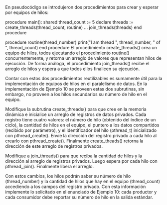 En pseudocódigo se introdujeron dos procedimientos para crear y esperar por 
equipos de hilos:

procedure main():
  shared thread_count := 5
  declare threads := create_threads(thread_count, routine)
  ...
  join_threads(threads)
end procedure

procedure routine(thread_number)
  print("I am thread ", thread_number, " of ", thread_count)
end procedure
El procedimiento create_threads() crea un equipo de hilos, todos ejecutando 
el procedimiento routine() concurrentemente, y retorna un arreglo de valores 
que representan hilos de ejecución. De forma análoga, el procedimiento 
join_threads() recibe el arreglo de hilos y espera a que todos ellos finalicen 
su ejecución.

Contar con estos dos procedimientos reutilizables es sumamente útil para la 
implementación de equipos de hilos en el paralelismo de datos. En la 
implementación de Ejemplo 10 se proveen estas dos subrutinas, sin embargo, 
no proveen a los hilos secundarios su número de hilo en el equipo.

Modifique la subrutina create_threads() para que cree en la memoria dinámica e 
inicialice un arreglo de registros de datos privados. Cada registro tiene 
cuatro valores: el número de hilo (obtenido del índice de un ciclo), la 
cantidad de hilos en el equipo, el puntero a los datos compartidos (recibido 
por parámetro), y el identificador del hilo (pthread_t) inicializado con 
pthread_create(). Envíe la dirección del registro privado a cada hilo al 
crearlo con pthread_create(). Finalmente create_theads() retorna la dirección 
de este arreglo de registros privados.

Modifique a join_threads() para que reciba la cantidad de hilos y la dirección 
al arreglo de registros privados. Luego espera por cada hilo con pthread_join(). 
Finalmente libera el arreglo.

Con estos cambios, los hilos podrán saber su número de hilo (thread_number) y 
la cantidad de hilos que hay en el equipo (thread_count) accediendo a los 
campos del registro privado. Con esta información implemente lo solicitado en 
el enunciado de Ejemplo 10: cada productor y cada consumidor debe reportar su 
número de hilo en la salida estándar.
